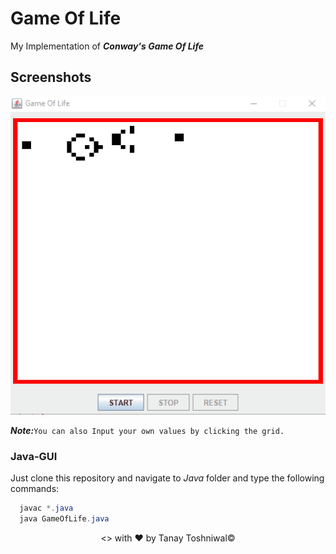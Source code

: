 # Game Of Life
My Implementation of __*Conway's Game Of Life*__

## Screenshots
<p align="center">

<img src='https://github.com/AlphaBAT69/GameOfLife/blob/master/gifs/java.gif' width='700px'>

</p>

__*Note:*__``` You can also Input your own values by clicking the grid. ```

### Java-GUI
Just clone this repository and navigate to _Java_ folder and type the following commands:

```java
  javac *.java
  java GameOfLife.java
```

<p align="center"><> with &hearts; by Tanay Toshniwal&copy;</p>
